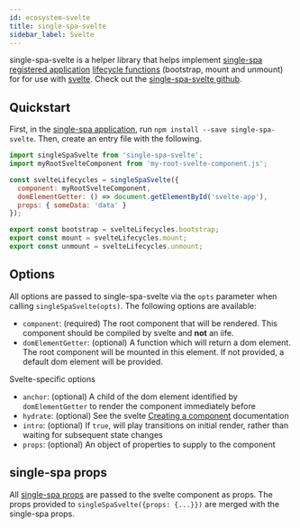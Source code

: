 ```yaml
---
id: ecosystem-svelte
title: single-spa-svelte
sidebar_label: Svelte
---
```


single-spa-svelte is a helper library that helps implement [single-spa registered application](configuration#registering-applications) [lifecycle functions](building-applications.md#registered-application-lifecycle) (bootstrap, mount and unmount) for for use with [svelte](https://svelte.technology/). Check out the [single-spa-svelte github](https://github.com/single-spa/single-spa-svelte).

## Quickstart

First, in the [single-spa application](https://github.com/single-spa/single-spa/blob/master/docs/applications.md#registered-applications), run `npm install --save single-spa-svelte`. Then, create an entry file with the following.

```js
import singleSpaSvelte from 'single-spa-svelte';
import myRootSvelteComponent from 'my-root-svelte-component.js';

const svelteLifecycles = singleSpaSvelte({
  component: myRootSvelteComponent,
  domElementGetter: () => document.getElementById('svelte-app'),
  props: { someData: 'data' }
});

export const bootstrap = svelteLifecycles.bootstrap;
export const mount = svelteLifecycles.mount;
export const unmount = svelteLifecycles.unmount;
```

## Options

All options are passed to single-spa-svelte via the `opts` parameter when calling `singleSpaSvelte(opts)`. The following options are available:

- `component`: (required) The root component that will be rendered. This component should be compiled by svelte and **not** an iife.
- `domElementGetter`: (optional) A function which will return a dom element. The root component will be mounted in this element. If not provided, a default dom element will be provided.

Svelte-specific options

- `anchor`: (optional) A child of the dom element identified by `domElementGetter` to render the component immediately before
- `hydrate`: (optional) See the svelte [Creating a component](https://svelte.dev/docs#Creating_a_component) documentation
- `intro`: (optional) If `true`, will play transitions on initial render, rather than waiting for subsequent state changes
- `props`: (optional) An object of properties to supply to the component

## single-spa props

All [single-spa props](./api.md#registerapplication) are passed to the svelte component as props. The props provided to `singleSpaSvelte({props: {...}})` are merged with the single-spa props.
